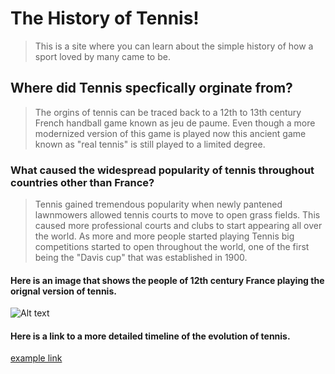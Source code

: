 # The History of Tennis!
> This is a site where you can learn about the simple history of how a sport loved by many came to be.
## Where did Tennis specfically orginate from?
> The orgins of tennis can be traced back to a 12th to 13th century French handball game known as jeu de paume. Even though a more modernized version of this game is played now this ancient game known as "real tennis" is still played to a limited degree. 
### What caused the widespread popularity of tennis throughout countries other than France?
> Tennis gained tremendous popularity when newly pantened lawnmowers allowed tennis courts to move to open grass fields. This caused more professional courts and clubs to start appearing all over the world. As more and more people started playing Tennis big competitions started to open throughout the world, one of the first being the "Davis cup" that was established in 1900.
#### Here is an image that shows the people of 12th century France playing the orignal version of tennis.
![Alt text](https://www.pariszigzag.fr/wp-content/uploads/2022/02/jeu-de-paume-sport-terrain-courte-longue-gravure-raquette-tennis-vogue-eteuf-luxembourg-jardin-serment-histoire-paris-zigzag-romane-fraysse.jpg "Orginal Game of Tennis")
#### Here is a link to a more detailed timeline of the evolution of tennis. 
[example link](https://www.tennistheme.com/tennishistory.html)
